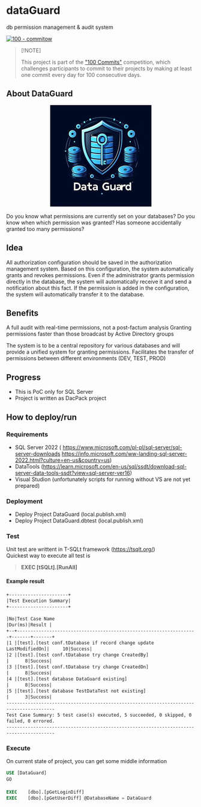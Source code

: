 

# dataGuard

db permission management & audit system

[![100 - commitow](https://img.shields.io/badge/100%20-commitow-lightgreen.svg)](https://100commitow.pl)

> \[!NOTE]
>
> This project is part of the ["100 Commits"](https://100commitow.pl/) competition, which challenges participants to commit to their projects by making at least one commit every day for 100 consecutive days.
>


## About DataGuard 

<div align="center">


  <img src="data-guard-logo.jpg" alt="drawing" class="logo"/>


</div>

Do you know what permissions are currently set on your databases?
Do you know when which permission was granted?
Has someone accidentally granted too many permissions?


## Idea

All authorization configuration should be saved in the authorization management system.
Based on this configuration, the system automatically grants and revokes permissions. Even if the administrator grants permission directly in the database, the system will automatically receive it and send a notification about this fact.
If the permission is added in the configuration, the system will automatically transfer it to the database.


## Benefits
A full audit with real-time permissions, not a post-factum analysis
Granting permissions faster than those broadcast by Active Directory groups

The system is to be a central repository for various databases and will provide a unified system for granting permissions.
Facilitates the transfer of permissions between different environments (DEV, TEST, PROD)


## Progress
- This is PoC only for SQL Server
- Project is written as DacPack project

## How to  deploy/run
### Requirements
- SQL Server 2022 ( https://www.microsoft.com/pl-pl/sql-server/sql-server-downloads    https://info.microsoft.com/ww-landing-sql-server-2022.html?culture=en-us&country=us)
- DataTools (https://learn.microsoft.com/en-us/sql/ssdt/download-sql-server-data-tools-ssdt?view=sql-server-ver16)
- Visual Studion (unfortunately scripts for running without VS are not yet prepared)

### Deployment
- Deploy Project DataGuard (local.publish.xml)
- Deploy Project DataGuard.dbtest (local.publish.xml)

### Test 
Unit test are writtent in T-SQLt framework (https://tsqlt.org/)  
Quickest way to execute all test is  
>	__EXEC	[tSQLt].[RunAll]__

#### Example result

````
+----------------------+
|Test Execution Summary|
+----------------------+
 
|No|Test Case Name                                                     |Dur(ms)|Result |
+--+-------------------------------------------------------------------+-------+-------+
|1 |[test].[test conf.tDatabase if record change update LastModifiedOn]|     10|Success|
|2 |[test].[test conf.tDatabase try change CreatedBy]                  |      8|Success|
|3 |[test].[test conf.tDatabase try change CreatedOn]                  |      8|Success|
|4 |[test].[test database DataGuard existing]                          |      8|Success|
|5 |[test].[test database TestDataTest not existing]                   |      3|Success|
----------------------------------------------------------------------------------------
Test Case Summary: 5 test case(s) executed, 5 succeeded, 0 skipped, 0 failed, 0 errored.
----------------------------------------------------------------------------------------
````


### Execute 
On current state of project, you can get some middle information 

````sql
USE [DataGuard]
GO

EXEC	[dbo].[pGetLoginDiff]
EXEC	[dbo].[pGetUserDiff] @DatabaseName = DataGuard


````